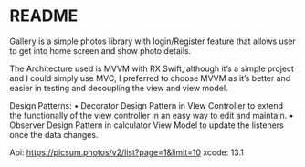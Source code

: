 # README
Gallery is a simple photos library with login/Register feature that allows user to get into home screen and show photo details. 

The Architecture used is MVVM with RX Swift, although it’s a simple project and I could simply use MVC, I preferred to choose MVVM as it’s better and easier in testing and decoupling the view and view model. 

Design Patterns:
•	Decorator Design Pattern in View Controller to extend the functionally of the view controller in an easy way to edit and maintain.
•	Observer Design Pattern in calculator View Model to update the listeners once the data changes.

Api: https://picsum.photos/v2/list?page=1&limit=10
 xcode: 13.1
